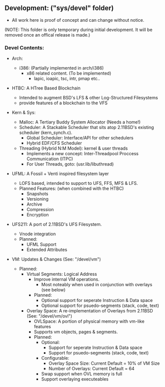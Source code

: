 ## Development: ("sys/devel" folder)
- All work here is proof of concept and can change without notice.

(NOTE: This folder is only temporary during initial development. It will be removed once
an offical release is made.)

### Devel Contents:
- Arch:
	- i386: (Partially implemented in arch/i386)
		- x86 related content. (To be implemented)
			- lapic, ioapic, tsc, intr, pmap etc..
			
- HTBC: A HTree Based Blockchain
	- Intended to augment BSD's LFS & other Log-Structured Filesystems 
	- provide features of a blockchain to the VFS

- Kern & Sys:
	- Malloc: A Tertiary Buddy System Allocator (Needs a home!)
	- Scheduler: A Stackable Scheduler that sits atop 2.11BSD's existing scheduler (kern_synch.c).
		- Global Scheduler: Interface/API for other schedulers
		- Hybrid EDF/CFS Scheduler
	- Threading (Hybrid N:M Model): kernel & user threads
		- Implements a new concept: Inter-Threadpool Proccess Communication (ITPC)
		- For User Threads, goto: (usr.lib/libuthread)

- UFML: A Fossil + Venti inspired filesystem layer 
	- LOFS based, intended to support to UFS, FFS, MFS & LFS.
  	- Planned Features: (when combined with the HTBC)
  		- Snapshots
  		- Versioning
  		- Archive
  		- Compression
  		- Encryption

- UFS211: A port of 2.11BSD's UFS Filesystem.
	- Vnode integration
	- Planned:
		- UFML Support
		- Extended Attributes

- VM: Updates & Changes (See: "/devel/vm")
	- Planned:
		- Virtual Segments: Logical Address
			- Improve internal VM operations.
				- Most noteably when used in conjunction with overlays (see below)
			- Planned:
				- Optional support for seperate Instruction & Data space
				- Optional support for psuedo-segments (stack, code, text)
		- Overlay Space: A re-implementation of Overlays from 2.11BSD (See: "/devel/vm/ovl")
			- OVLSpace: A portion of physical memory with vm-like features 
			- Supports vm objects, pages & segments.
			- Planned:
				- Optional:
					- Support for seperate Instruction & Data space
					- Support for psuedo-segments (stack, code, text)
				- Configurable:
					- Overlay Space Size: Current Default = 10% of VM Size
					- Number of Overlays: Current Default = 64
				- Swap support when OVL memory is full
				- Support overlaying executeables